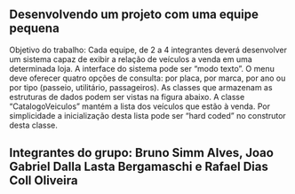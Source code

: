 ## Desenvolvendo um projeto com uma equipe pequena

Objetivo do trabalho:
Cada equipe, de 2 a 4 integrantes deverá desenvolver um sistema capaz de exibir a relação de veículos a venda em uma determinada loja. A interface do sistema pode ser “modo texto”. 
O menu deve oferecer quatro opções de consulta: por placa, por marca, por ano ou por tipo (passeio, utilitário, passageiros). As classes que armazenam as estruturas de dados podem ser vistas na figura abaixo.
A classe “CatalogoVeiculos” mantém a lista dos veículos que estão à venda. Por simplicidade a inicialização desta lista pode ser “hard coded” no construtor desta classe.

## Integrantes do grupo: Bruno Simm Alves, Joao Gabriel Dalla Lasta Bergamaschi e Rafael Dias Coll Oliveira
